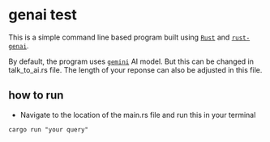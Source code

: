 # genai test

This is a simple command line based program built using [`Rust`](https://www.rust-lang.org/) and [`rust-genai`](https://github.com/jeremychone/rust-genai).

By default, the program uses [`gemini`](https://developers.googleblog.com/en/gemini-15-pro-and-15-flash-now-available/) AI model. But this can be changed in talk_to_ai.rs file. The length of your reponse can also be adjusted in this file. 


## how to run

* Navigate to the location of the main.rs file and run this in your terminal 

```
cargo run "your query"
```
